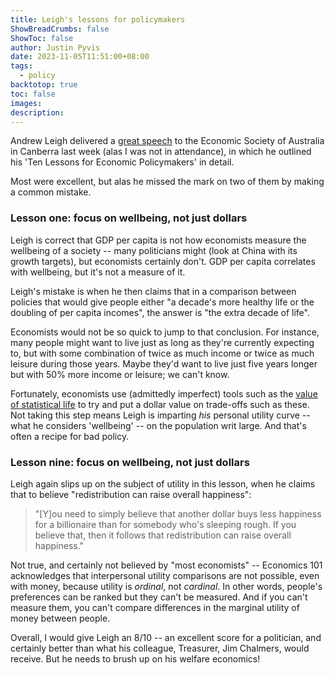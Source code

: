 ```yaml
---
title: Leigh's lessons for policymakers
ShowBreadCrumbs: false
ShowToc: false
author: Justin Pyvis
date: 2023-11-05T11:51:00+08:00
tags:
  - policy
backtotop: true
toc: false
images: 
description:
---
```

Andrew Leigh delivered a [great speech](https://www.andrewleigh.com/ten_lessons_for_economic_policymakers_speech) to the Economic Society of Australia in Canberra last week (alas I was not in attendance), in which he outlined his 'Ten Lessons for Economic Policymakers' in detail. 

Most were excellent, but alas he missed the mark on two of them by making a common mistake.

### Lesson one: focus on wellbeing, not just dollars

Leigh is correct that GDP per capita is not how economists measure the wellbeing of a society -- many politicians might (look at China with its growth targets), but economists certainly don't. GDP per capita correlates with wellbeing, but it's not a measure of it.

Leigh's mistake is when he then claims that in a comparison between policies that would give people either "a decade's more healthy life or the doubling of per capita incomes", the answer is "the extra decade of life".

Economists would not be so quick to jump to that conclusion. For instance, many people might want to live just as long as they're currently expecting to, but with some combination of twice as much income or twice as much leisure during those years. Maybe they'd want to live just five years longer but with 50% more income or leisure; we can't know.

Fortunately, economists use (admittedly imperfect) tools such as the [value of statistical life](https://oia.pmc.gov.au/resources/guidance-assessing-impacts/value-statistical-life) to try and put a dollar value on trade-offs such as these. Not taking this step means Leigh is imparting *his* personal utility curve -- what he considers 'wellbeing' -- on the population writ large. And that's often a recipe for bad policy.

### Lesson nine: focus on wellbeing, not just dollars

Leigh again slips up on the subject of utility in this lesson, when he claims that to believe "redistribution can raise overall happiness":

> "[Y]ou need to simply believe that another dollar buys less happiness for a billionaire than for somebody who's sleeping rough. If you believe that, then it follows that redistribution can raise overall happiness."

Not true, and certainly not believed by "most economists" -- Economics 101 acknowledges that interpersonal utility comparisons are not possible, even with money, because utility is *ordinal*, not *cardinal*. In other words, people's preferences can be ranked but they can't be measured. And if you can't measure them, you can't compare differences in the marginal utility of money between people.

Overall, I would give Leigh an 8/10 -- an excellent score for a politician, and certainly better than what his colleague, Treasurer, Jim Chalmers, would receive. But he needs to brush up on his welfare economics!